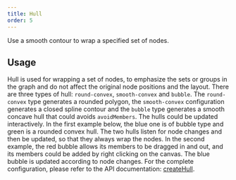```yaml
---
title: Hull
order: 5
---
```


Use a smooth contour to wrap a specified set of nodes.

## Usage

Hull is used for wrapping a set of nodes, to emphasize the sets or groups in the graph and do not affect the original node positions and the layout. There are three types of hull: `round-convex`, `smooth-convex` and `bubble`. The `round-convex` type generates a rounded polygon, the `smooth-convex` configuration generates a closed spline contour and the `bubble` type generates a smooth concave hull that could avoids `avoidMembers`. The hulls could be updated interactively. In the first example below, the blue one is of bubble type and green is a rounded convex hull. The two hulls listen for node changes and then be updated, so that they always wrap the nodes. In the second example, the red bubble allows its members to be dragged in and out, and its members could be added by right clicking on the canvas. The blue bubble is updated according to node changes. For the complete configuration, please refer to the API documentation: [createHull](/en/docs/api/graphFunc/hull#createhullcfg-hullcfg).

